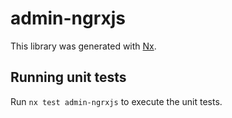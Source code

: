 # admin-ngrxjs

This library was generated with [Nx](https://nx.dev).

## Running unit tests

Run `nx test admin-ngrxjs` to execute the unit tests.
